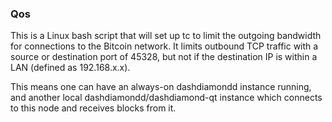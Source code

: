 ### Qos ###

This is a Linux bash script that will set up tc to limit the outgoing bandwidth for connections to the Bitcoin network. It limits outbound TCP traffic with a source or destination port of 45328, but not if the destination IP is within a LAN (defined as 192.168.x.x).

This means one can have an always-on dashdiamondd instance running, and another local dashdiamondd/dashdiamond-qt instance which connects to this node and receives blocks from it.

